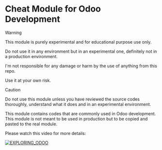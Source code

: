 # Cheat Module for Odoo Development
> [!WARNING]
> This module is purely experimental and for educational purpose use only.
>
> Do not use it in any environment but in an experimental one, definitely not in a production environment.
>
> I'm not responsible for any damage or harm by the use of anything from this repo.
>
> Use it at your own risk.

> [!CAUTION]
> Do not use this module unless you have reviewed the source codes thoroughly, understand what it does and in an experimental environment.

This module contains codes that are commonly used in Odoo development.
This module is not meant to be used in production but to be copied and pasted to the real module.

Please watch this video for more details:

[![EXPLORING_ODOO](https://img.youtube.com/vi/pxIyjZ6KzOU/0.jpg)](https://youtu.be/pxIyjZ6KzOU)
